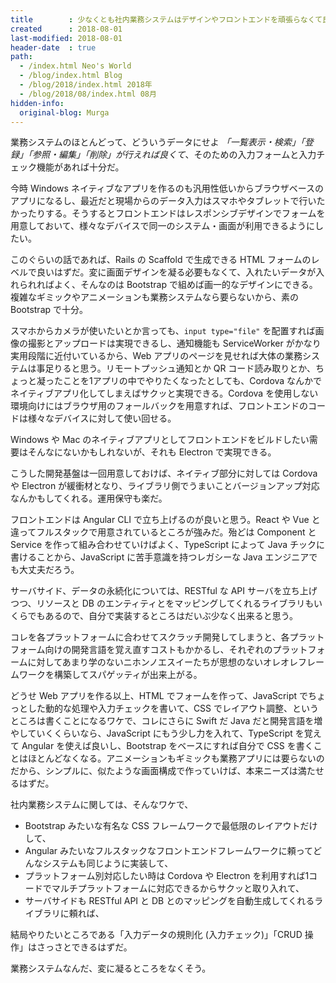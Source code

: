 ```yaml
---
title        : 少なくとも社内業務システムはデザインやフロントエンドを頑張らなくて良いと思う
created      : 2018-08-01
last-modified: 2018-08-01
header-date  : true
path:
  - /index.html Neo's World
  - /blog/index.html Blog
  - /blog/2018/index.html 2018年
  - /blog/2018/08/index.html 08月
hidden-info:
  original-blog: Murga
---
```


業務システムのほとんどって、どういうデータにせよ *「一覧表示・検索」「登録」「参照・編集」「削除」が行えれば良くて*、そのための入力フォームと入力チェック機能があれば十分だ。

今時 Windows ネイティブなアプリを作るのも汎用性低いからブラウザベースのアプリになるし、最近だと現場からのデータ入力はスマホやタブレットで行いたかったりする。そうするとフロントエンドはレスポンシブデザインでフォームを用意しておいて、様々なデバイスで同一のシステム・画面が利用できるようにしたい。

このぐらいの話であれば、Rails の Scaffold で生成できる HTML フォームのレベルで良いはずだ。変に画面デザインを凝る必要もなくて、入れたいデータが入れられればよく、そんなのは Bootstrap で組めば画一的なデザインにできる。複雑なギミックやアニメーションも業務システムなら要らないから、素の Bootstrap で十分。

スマホからカメラが使いたいとか言っても、`input type="file"` を配置すれば画像の撮影とアップロードは実現できるし、通知機能も ServiceWorker がかなり実用段階に近付いているから、Web アプリのページを見せれば大体の業務システムは事足りると思う。リモートプッシュ通知とか QR コード読み取りとか、ちょっと凝ったことを1アプリの中でやりたくなったとしても、Cordova なんかでネイティブアプリ化してしまえばサクッと実現できる。Cordova を使用しない環境向けにはブラウザ用のフォールバックを用意すれば、フロントエンドのコードは様々なデバイスに対して使い回せる。

Windows や Mac のネイティブアプリとしてフロントエンドをビルドしたい需要はそんなにないかもしれないが、それも Electron で実現できる。

こうした開発基盤は一回用意しておけば、ネイティブ部分に対しては Cordova や Electron が緩衝材となり、ライブラリ側でうまいことバージョンアップ対応なんかもしてくれる。運用保守も楽だ。

フロントエンドは Angular CLI で立ち上げるのが良いと思う。React や Vue と違ってフルスタックで用意されているところが強みだ。殆どは Component と Service を作って組み合わせていけばよく、TypeScript によって Java チックに書けることから、JavaScript に苦手意識を持つレガシーな Java エンジニアでも大丈夫だろう。

サーバサイド、データの永続化については、RESTful な API サーバを立ち上げつつ、リソースと DB のエンティティとをマッピングしてくれるライブラリもいくらでもあるので、自分で実装するところはだいぶ少なく出来ると思う。

コレを各プラットフォームに合わせてスクラッチ開発してしまうと、各プラットフォーム向けの開発言語を覚え直すコストもかかるし、それぞれのプラットフォームに対してあまり学のないニホンノエスイーたちが思想のないオレオレフレームワークを構築してスパゲッティが出来上がる。

どうせ Web アプリを作る以上、HTML でフォームを作って、JavaScript でちょっとした動的な処理や入力チェックを書いて、CSS でレイアウト調整、というところは書くことになるワケで、コレにさらに Swift だ Java だと開発言語を増やしていくくらいなら、JavaScript にもう少し力を入れて、TypeScript を覚えて Angular を使えば良いし、Bootstrap をベースにすれば自分で CSS を書くことはほとんどなくなる。アニメーションもギミックも業務アプリには要らないのだから、シンプルに、似たような画面構成で作っていけば、本来ニーズは満たせるはずだ。

社内業務システムに関しては、そんなワケで、

- Bootstrap みたいな有名な CSS フレームワークで最低限のレイアウトだけして、
- Angular みたいなフルスタックなフロントエンドフレームワークに頼ってどんなシステムも同じように実装して、
- プラットフォーム別対応したい時は Cordova や Electron を利用すれば1コードでマルチプラットフォームに対応できるからサクッと取り入れて、
- サーバサイドも RESTful API と DB とのマッピングを自動生成してくれるライブラリに頼れば、

結局やりたいところである「入力データの規則化 (入力チェック)」「CRUD 操作」はさっさとできるはずだ。

業務システムなんだ、変に凝るところをなくそう。
